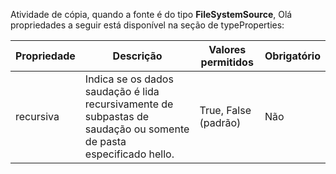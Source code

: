 Atividade de cópia, quando a fonte é do tipo **FileSystemSource**, Olá propriedades a seguir está disponível na seção de typeProperties:

| Propriedade | Descrição | Valores permitidos | Obrigatório |
| --- | --- | --- | --- |
| recursiva |Indica se os dados saudação é lida recursivamente de subpastas de saudação ou somente de pasta especificado hello. |True, False (padrão) |Não |


